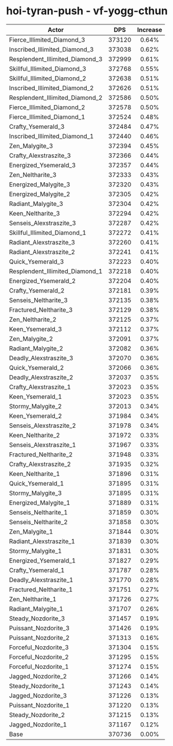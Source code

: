 # hoi-tyran-push - vf-yogg-cthun
| Actor | DPS | Increase |
|---|:---:|:---:|
|Fierce_Illimited_Diamond_3|373120|0.64%|
|Inscribed_Illimited_Diamond_3|373038|0.62%|
|Resplendent_Illimited_Diamond_3|372999|0.61%|
|Skillful_Illimited_Diamond_3|372768|0.55%|
|Skillful_Illimited_Diamond_2|372638|0.51%|
|Inscribed_Illimited_Diamond_2|372626|0.51%|
|Resplendent_Illimited_Diamond_2|372586|0.50%|
|Fierce_Illimited_Diamond_2|372578|0.50%|
|Fierce_Illimited_Diamond_1|372524|0.48%|
|Crafty_Ysemerald_3|372484|0.47%|
|Inscribed_Illimited_Diamond_1|372440|0.46%|
|Zen_Malygite_3|372394|0.45%|
|Crafty_Alexstraszite_3|372366|0.44%|
|Energized_Ysemerald_3|372357|0.44%|
|Zen_Neltharite_3|372333|0.43%|
|Energized_Malygite_3|372320|0.43%|
|Energized_Malygite_2|372305|0.42%|
|Radiant_Malygite_3|372304|0.42%|
|Keen_Neltharite_3|372294|0.42%|
|Senseis_Alexstraszite_3|372287|0.42%|
|Skillful_Illimited_Diamond_1|372272|0.41%|
|Radiant_Alexstraszite_3|372260|0.41%|
|Radiant_Alexstraszite_2|372241|0.41%|
|Quick_Ysemerald_3|372223|0.40%|
|Resplendent_Illimited_Diamond_1|372218|0.40%|
|Energized_Ysemerald_2|372204|0.40%|
|Crafty_Ysemerald_2|372181|0.39%|
|Senseis_Neltharite_3|372135|0.38%|
|Fractured_Neltharite_3|372129|0.38%|
|Zen_Neltharite_2|372125|0.37%|
|Keen_Ysemerald_3|372112|0.37%|
|Zen_Malygite_2|372091|0.37%|
|Radiant_Malygite_2|372082|0.36%|
|Deadly_Alexstraszite_3|372070|0.36%|
|Quick_Ysemerald_2|372066|0.36%|
|Deadly_Alexstraszite_2|372037|0.35%|
|Crafty_Alexstraszite_1|372023|0.35%|
|Keen_Ysemerald_1|372023|0.35%|
|Stormy_Malygite_2|372013|0.34%|
|Keen_Ysemerald_2|371984|0.34%|
|Senseis_Alexstraszite_2|371978|0.34%|
|Keen_Neltharite_2|371972|0.33%|
|Senseis_Alexstraszite_1|371967|0.33%|
|Fractured_Neltharite_2|371948|0.33%|
|Crafty_Alexstraszite_2|371935|0.32%|
|Keen_Neltharite_1|371896|0.31%|
|Quick_Ysemerald_1|371895|0.31%|
|Stormy_Malygite_3|371895|0.31%|
|Energized_Malygite_1|371889|0.31%|
|Senseis_Neltharite_1|371859|0.30%|
|Senseis_Neltharite_2|371858|0.30%|
|Zen_Malygite_1|371844|0.30%|
|Radiant_Alexstraszite_1|371839|0.30%|
|Stormy_Malygite_1|371831|0.30%|
|Energized_Ysemerald_1|371827|0.29%|
|Crafty_Ysemerald_1|371787|0.28%|
|Deadly_Alexstraszite_1|371770|0.28%|
|Fractured_Neltharite_1|371751|0.27%|
|Zen_Neltharite_1|371726|0.27%|
|Radiant_Malygite_1|371707|0.26%|
|Steady_Nozdorite_3|371457|0.19%|
|Puissant_Nozdorite_3|371426|0.19%|
|Puissant_Nozdorite_2|371313|0.16%|
|Forceful_Nozdorite_3|371304|0.15%|
|Forceful_Nozdorite_2|371295|0.15%|
|Forceful_Nozdorite_1|371274|0.15%|
|Jagged_Nozdorite_2|371266|0.14%|
|Steady_Nozdorite_1|371243|0.14%|
|Jagged_Nozdorite_3|371226|0.13%|
|Puissant_Nozdorite_1|371220|0.13%|
|Steady_Nozdorite_2|371215|0.13%|
|Jagged_Nozdorite_1|371167|0.12%|
|Base|370736|0.00%|
